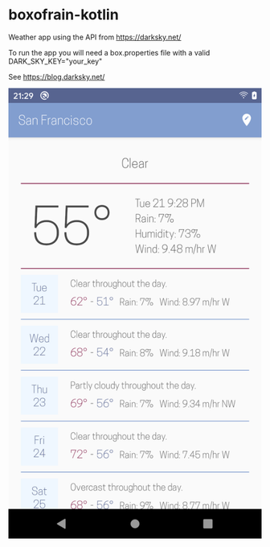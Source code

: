 # boxofrain-kotlin

Weather app using the API from https://darksky.net/ 

To run the app you will need a box.properties file with a valid DARK_SKY_KEY="your_key"

See https://blog.darksky.net/

![screenshot](https://github.com/ibonotegui/boxofrain-kotlin/blob/master/screenshots/screenshot_20200421-212903.png)